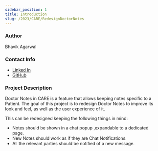 ```yaml
---
sidebar_position: 1
title: Introduction
slug: /2023/CARE/RedesignDoctorNotes
---
```


### Author
Bhavik Agarwal

### Contact Info
<!-- - [Email](mailto:) -->
- [Linked In](https://www.linkedin.com/in/bhavikagarwal2001/)
- [GitHub](https://github.com/Bhavik-ag)

### Project Description

Doctor Notes in CARE is a feature that allows keeping notes specific to a Patient. The goal of this project is to redesign Doctor Notes to improve its look and feel, as well as the user experience of it.

This can be redesigned keeping the following things in mind:

- Notes should be shown in a chat popup ,expandable to a dedicated page.
- New Notes should work as if they are Chat Notifications.
- All the relevant parties should be notified of a new message.
